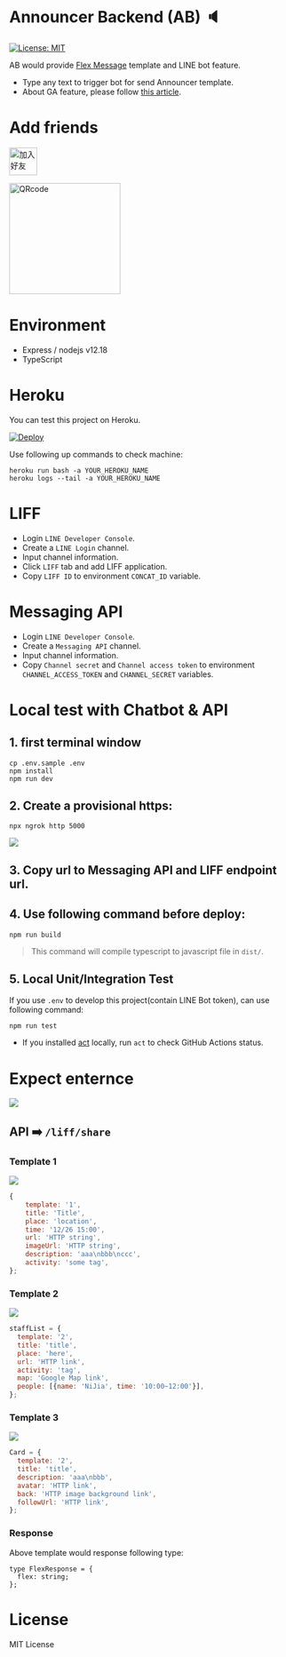 # Announcer Backend (AB) 🔈

[![License: MIT](https://img.shields.io/badge/License-MIT-blue.svg)](https://opensource.org/licenses/MIT)

AB would provide [Flex Message](https://developers.line.biz/en/docs/messaging-api/using-flex-messages/) template and LINE bot feature.

- Type any text to trigger bot for send Announcer template.
- About GA feature, please follow [this article](https://taichunmin.idv.tw/blog/2020-04-28-lintbot-google-analytics.html).

# Add friends

<a href="https://line.me/R/ti/p/%40608zklsi"><img height="50" border="0" alt="加入好友" src="https://scdn.line-apps.com/n/line_add_friends/btn/zh-Hant.png"></a>

<img height="200" border="0" alt="QRcode" src="https://qr-official.line.me/sid/L/608zklsi.png">

# Environment

- Express / nodejs v12.18
- TypeScript

# Heroku

You can test this project on Heroku.

[![Deploy](https://www.herokucdn.com/deploy/button.svg)](https://heroku.com/deploy)

Use following up commands to check machine:

```
heroku run bash -a YOUR_HEROKU_NAME
heroku logs --tail -a YOUR_HEROKU_NAME
```

# LIFF

- Login `LINE Developer Console`.
- Create a `LINE Login` channel.
- Input channel information.
- Click `LIFF` tab and add LIFF application.
- Copy `LIFF ID` to environment `CONCAT_ID` variable.

# Messaging API

- Login `LINE Developer Console`.
- Create a `Messaging API` channel.
- Input channel information.
- Copy `Channel secret` and `Channel access token` to environment `CHANNEL_ACCESS_TOKEN` and `CHANNEL_SECRET` variables.

# Local test with Chatbot & API

## 1. first terminal window

```
cp .env.sample .env
npm install
npm run dev
```

## 2. Create a provisional https:

```
npx ngrok http 5000
```

![](https://i.imgur.com/azVdG8j.png)

## 3. Copy url to Messaging API and LIFF endpoint url.

## 4. Use following command before deploy:

```
npm run build
```

> This command will compile typescript to javascript file in `dist/`.


## 5. Local Unit/Integration Test

If you use `.env` to develop this project(contain LINE Bot token), can use following command:

```
npm run test
```

- If you installed [act](https://github.com/nektos/act) locally, run `act` to check GitHub Actions status.

# Expect enternce

![](https://github.com/louis70109/Announcer/blob/463868113c4710cdeca16a1a728fdc1fa7fb8ac9/readme_img/http_request.png)

## API ➡️ `/liff/share`

### Template 1

![](https://github.com/louis70109/Announcer/blob/964d2edc539439a19ed425a9320b2dd9e5726420/readme_img/template1.png)

```javascript
{
    template: '1',
    title: 'Title',
    place: 'location',
    time: '12/26 15:00',
    url: 'HTTP string',
    imageUrl: 'HTTP string',
    description: 'aaa\nbbb\nccc',
    activity: 'some tag',
};
```

### Template 2

![](https://github.com/louis70109/Announcer/blob/964d2edc539439a19ed425a9320b2dd9e5726420/readme_img/template2.png)

```javascript
staffList = {
  template: '2',
  title: 'title',
  place: 'here',
  url: 'HTTP link',
  activity: 'tag',
  map: 'Google Map link',
  people: [{name: 'NiJia', time: '10:00~12:00'}],
};
```

### Template 3

![](https://github.com/louis70109/Announcer/blob/964d2edc539439a19ed425a9320b2dd9e5726420/readme_img/template1.png)

```javascript
Card = {
  template: '2',
  title: 'title',
  description: 'aaa\nbbb',
  avatar: 'HTTP link',
  back: 'HTTP image background link',
  followUrl: 'HTTP link',
};
```


### Response 

Above template would response following type:

```
type FlexResponse = {
  flex: string;
};
```

# License

MIT License
